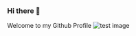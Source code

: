 ### Hi there 👋
Welcome to my Github Profile
<picture>
 <source media="(prefers-color-scheme: dark)" srcset="https://camo.githubusercontent.com/02841a457ec7ae172cd5b3126499a1fdae771612f194747e22df7662d2dbaedf/68747470733a2f2f772e77616c6c686176656e2e63632f66756c6c2f7a782f77616c6c686176656e2d7a786737676a2e6a7067">
 <source media="(prefers-color-scheme: light)" srcset="https://camo.githubusercontent.com/02841a457ec7ae172cd5b3126499a1fdae771612f194747e22df7662d2dbaedf/68747470733a2f2f772e77616c6c686176656e2e63632f66756c6c2f7a782f77616c6c686176656e2d7a786737676a2e6a7067">
 <img alt="test image" src="https://camo.githubusercontent.com/02841a457ec7ae172cd5b3126499a1fdae771612f194747e22df7662d2dbaedf/68747470733a2f2f772e77616c6c686176656e2e63632f66756c6c2f7a782f77616c6c686176656e2d7a786737676a2e6a7067">
</picture>


<!--
**MNavalho/MNavalho** is a ✨ _special_ ✨ repository because its `README.md` (this file) appears on your GitHub profile.

Here are some ideas to get you started:

- 🔭 I’m currently working on ...
- 🌱 I’m currently learning ...
- 👯 I’m looking to collaborate on ...
- 🤔 I’m looking for help with ...
- 💬 Ask me about ...
- 📫 How to reach me: ...
- 😄 Pronouns: ...
- ⚡ Fun fact: ...
-->
